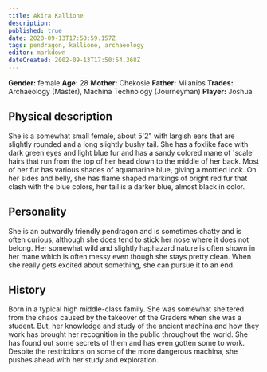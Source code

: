 ```yaml
---
title: Akira Kallione
description: 
published: true
date: 2020-09-13T17:50:59.157Z
tags: pendragon, kallione, archaeology
editor: markdown
dateCreated: 2002-09-13T17:50:54.368Z
---
```


**Gender:** female
**Age:** 28
**Mother:** Chekosie
**Father:** Milanios
**Trades:** Archaeology (Master), Machina Technology (Journeyman)
**Player:** Joshua

## Physical description

She is a somewhat small female, about 5'2" with largish ears that are slightly rounded and a long slightly bushy tail. She has a foxlike face with dark green eyes and light blue fur and has a sandy colored mane of 'scale' hairs that run from the top of her head down to the middle of her back. Most of her fur has various shades of aquamarine blue, giving a mottled look. On her sides and belly, she has flame shaped markings of bright red fur that clash with the blue colors, her tail is a darker blue, almost black in color.

## Personality

She is an outwardly friendly pendragon and is sometimes chatty and is often curious, although she does tend to stick her nose where it  does not belong. Her somewhat wild and slightly haphazard nature is often shown in her mane which is often messy even though she  stays pretty clean. When she really gets excited about something, she can pursue it to an end.

## History

Born in a typical high middle-class family. She was somewhat sheltered from the chaos caused by the takeover of the Graders when she was a student. But, her knowledge and study of the ancient machina and how they work has brought her recognition in the public throughout the world. She has found out some secrets of them and has even gotten some to work. Despite the restrictions on some of the more dangerous machina, she pushes ahead with her study and exploration.